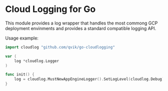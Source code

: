 # Cloud Logging for Go

This module provides a log wrapper that handles the most commong GCP deployment envinments and provides a standard compatible logging API.

Usage example:

```go
import cloudlog "github.com/qvik/go-cloudlogging"

var (
	log *cloudlog.Logger
)

func init() {
	log = cloudlog.MustNewAppEngineLogger().SetLogLevel(cloudlog.Debug)
}
```